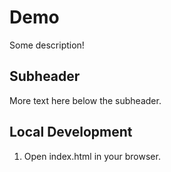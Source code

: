 # Demo

Some description!

## Subheader

More text here below the subheader.

## Local Development

1. Open index.html in your browser.